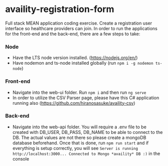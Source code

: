 # availity-registration-form

Full stack MEAN application coding exercise. Create a registration user interface so healthcare providers can join. In order to run the applications for the front-end and the back-end, there are a few steps to take:

### Node

- Have the LTS node version installed. (https://nodejs.org/en/)
- Have nodemon and ts-node installed globally (run `npm i -g nodemon ts-node`)

### Front-end

- Navigate into the web-ui folder. Run `npm i` and then run `ng serve`
- In order to utilize the CSV Parser page, please have this C# application running also (https://github.com/hiranosasuke/availity-csv)

### Back-end

- Navigate into the web-api folder. You will require a .env file to be created with DB_USER, DB_PASS, DB_NAME to be able to connect to the DB. The actual values are not there so please create a mongoDB database beforehand. Once that is done, run `npm run start` and if everything is setup correctly, you will see `Server is running http://localhost:3000... Connected to Mongo *availity* DB :)` in the console
